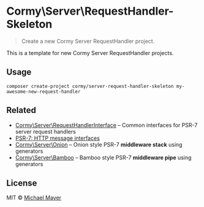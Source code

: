 # Cormy\Server\RequestHandler-Skeleton

> Create a new Cormy Server RequestHandler project.

This is a template for new Cormy Server RequestHandler projects.


## Usage

```
composer create-project cormy/server-request-handler-skeleton my-awesome-new-request-handler
```


## Related

* [Cormy\Server\RequestHandlerInterface](https://github.com/cormy/server-request-handler) – Common interfaces for PSR-7 server request handlers
* [PSR-7: HTTP message interfaces](http://www.php-fig.org/psr/psr-7/)
* [Cormy\Server\Onion](https://github.com/cormy/onion) – Onion style PSR-7 **middleware stack** using generators
* [Cormy\Server\Bamboo](https://github.com/cormy/bamboo) – Bamboo style PSR-7 **middleware pipe** using generators


## License

MIT © [Michael Mayer](http://schnittstabil.de)
